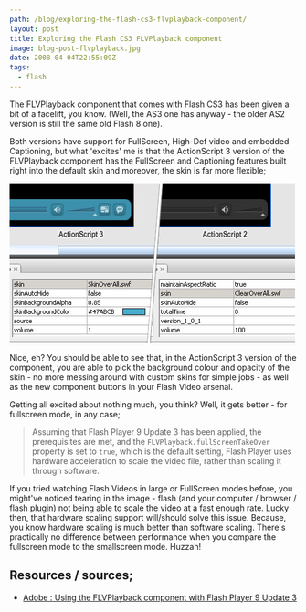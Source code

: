 ```yaml
---
path: /blog/exploring-the-flash-cs3-flvplayback-component/
layout: post
title: Exploring the Flash CS3 FLVPlayback component
image: blog-post-flvplayback.jpg
date: 2008-04-04T22:55:09Z
tags:
  - flash
---
```


The FLVPlayback component that comes with Flash CS3 has been given a bit of a facelift, you know. (Well, the AS3 one has anyway - the older AS2 version is still the same old Flash 8 one).

Both versions have support for FullScreen, High-Def video and embedded Captioning, but what 'excites' me is that the ActionScript 3 version of the FLVPlayback component has the FullScreen and Captioning features built right into the default skin and moreover, the skin is far more flexible;

![blog-post-flvplayback.jpg](blog-post-flvplayback.jpg)

Nice, eh? You should be able to see that, in the ActionScript 3 version of the component, you are able to pick the background colour and opacity of the skin - no more messing around with custom skins for simple jobs - as well as the new component buttons in your Flash Video arsenal.

Getting all excited about nothing much, you think? Well, it gets better - for fullscreen mode, in any case;

> Assuming that Flash Player 9 Update 3 has been applied, the prerequisites are met, and the `FLVPlayback.fullScreenTakeOver` property is set to `true`, which is the default setting, Flash Player uses hardware acceleration to scale the video file, rather than scaling it through software.

If you tried watching Flash Videos in large or FullScreen modes before, you might've noticed tearing in the image - flash (and your computer / browser / flash plugin) not being able to scale the video at a fast enough rate. Lucky then, that hardware scaling support will/should solve this issue. Because, you know hardware scaling is much better than software scaling. There's practically no difference between performance when you compare the fullscreen mode to the smallscreen mode. Huzzah!

## Resources / sources;

- [Adobe : Using the FLVPlayback component with Flash Player 9 Update 3](http://www.adobe.com/devnet/flash/articles/flvplayback_fplayer9u3_02.html 'Open link in a new window')
